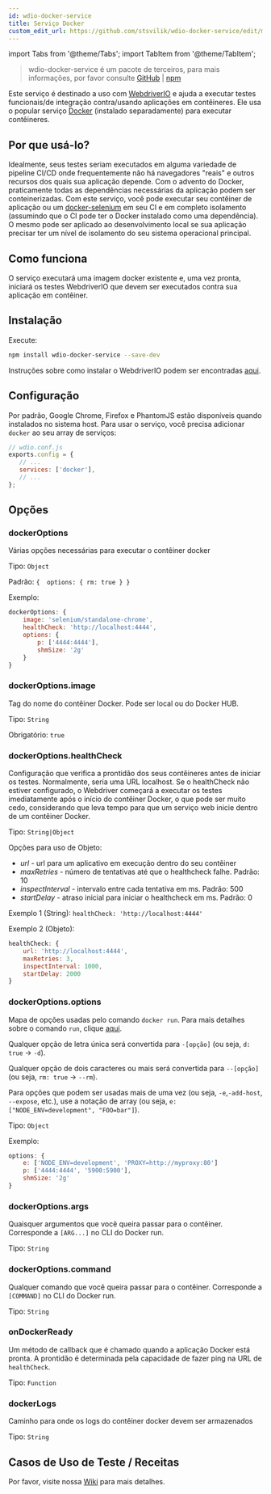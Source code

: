 ```yaml
---
id: wdio-docker-service
title: Serviço Docker
custom_edit_url: https://github.com/stsvilik/wdio-docker-service/edit/master/README.md
---
```


import Tabs from '@theme/Tabs';
import TabItem from '@theme/TabItem';

> wdio-docker-service é um pacote de terceiros, para mais informações, por favor consulte [GitHub](https://github.com/stsvilik/wdio-docker-service) | [npm](https://www.npmjs.com/package/wdio-docker-service)

Este serviço é destinado a uso com [WebdriverIO](http://webdriver.io/) e ajuda a executar testes funcionais/de integração 
contra/usando aplicações em contêineres. Ele usa o popular serviço [Docker](https://www.docker.com/) (instalado separadamente) para executar contêineres.

## Por que usá-lo?
Idealmente, seus testes seriam executados em alguma variedade de pipeline CI/CD onde frequentemente não há navegadores "reais" e outros recursos
dos quais sua aplicação depende. Com o advento do Docker, praticamente todas as dependências necessárias da aplicação podem ser conteinerizadas.
Com este serviço, você pode executar seu contêiner de aplicação ou um [docker-selenium](https://github.com/SeleniumHQ/docker-selenium) em seu CI e em completo isolamento 
(assumindo que o CI pode ter o Docker instalado como uma dependência). O mesmo pode ser aplicado ao desenvolvimento local se sua aplicação precisar ter um nível
de isolamento do seu sistema operacional principal.

## Como funciona
O serviço executará uma imagem docker existente e, uma vez pronta, iniciará os testes WebdriverIO que devem ser executados contra sua aplicação em contêiner.

## Instalação

Execute:

```bash
npm install wdio-docker-service --save-dev
```

Instruções sobre como instalar o WebdriverIO podem ser encontradas [aqui](https://webdriver.io/docs/gettingstarted).

## Configuração
Por padrão, Google Chrome, Firefox e PhantomJS estão disponíveis quando instalados no sistema host. 
Para usar o serviço, você precisa adicionar `docker` ao seu array de serviços:

```javascript
// wdio.conf.js
exports.config = {
   // ...
   services: ['docker'],
   // ...
};
```

## Opções

### dockerOptions
Várias opções necessárias para executar o contêiner docker

Tipo: `Object`

Padrão: `{ 
    options: {
        rm: true
    }
}`

Exemplo:

```javascript
dockerOptions: {
    image: 'selenium/standalone-chrome',
    healthCheck: 'http://localhost:4444',
    options: {
        p: ['4444:4444'],
        shmSize: '2g'
    }
}
```

### dockerOptions.image
Tag do nome do contêiner Docker. Pode ser local ou do Docker HUB.

Tipo: `String`

Obrigatório: `true`

### dockerOptions.healthCheck
Configuração que verifica a prontidão dos seus contêineres antes de iniciar os testes. Normalmente, seria uma URL localhost.
Se o healthCheck não estiver configurado, o Webdriver começará a executar os testes imediatamente após o início do contêiner Docker, o que
pode ser muito cedo, considerando que leva tempo para que um serviço web inicie dentro de um contêiner Docker.

Tipo: `String|Object`

Opções para uso de Objeto:
- *url* - url para um aplicativo em execução dentro do seu contêiner
- *maxRetries* - número de tentativas até que o healthcheck falhe. Padrão: 10
- *inspectInterval* - intervalo entre cada tentativa em ms. Padrão: 500
- *startDelay* - atraso inicial para iniciar o healthcheck em ms. Padrão: 0

Exemplo 1 (String): `healthCheck: 'http://localhost:4444'`

Exemplo 2 (Objeto):

```javascript
healthCheck: {
    url: 'http://localhost:4444',
    maxRetries: 3,
    inspectInterval: 1000,
    startDelay: 2000
}
```

### dockerOptions.options
Mapa de opções usadas pelo comando `docker run`. Para mais detalhes sobre o comando `run`, clique [aqui](https://docs.docker.com/edge/engine/reference/commandline/run/).

Qualquer opção de letra única será convertida para `-[opção]` (ou seja, `d: true` -> `-d`). 

Qualquer opção de dois caracteres ou mais será
convertida para `--[opção]` (ou seja, `rm: true` -> `--rm`). 

Para opções que podem ser usadas mais de uma vez 
(ou seja, `-e`,`-add-host`, `--expose`, etc.), use a notação de array (ou seja, `e: ["NODE_ENV=development", "FOO=bar"]`).

Tipo: `Object`

Exemplo:

```javascript
options: {
    e: ['NODE_ENV=development', 'PROXY=http://myproxy:80']
    p: ['4444:4444', '5900:5900'],
    shmSize: '2g'
}
```

### dockerOptions.args
Quaisquer argumentos que você queira passar para o contêiner. Corresponde a `[ARG...]` no CLI do Docker run.

Tipo: `String`

### dockerOptions.command
Qualquer comando que você queira passar para o contêiner. Corresponde a `[COMMAND]` no CLI do Docker run.

Tipo: `String`

### onDockerReady
Um método de callback que é chamado quando a aplicação Docker está pronta. A prontidão é determinada pela capacidade de fazer ping na URL de `healthCheck`.

Tipo: `Function`

### dockerLogs
Caminho para onde os logs do contêiner docker devem ser armazenados

Tipo: `String`

## Casos de Uso de Teste / Receitas
Por favor, visite nossa [Wiki](https://github.com/stsvilik/wdio-docker-service/wiki) para mais detalhes.